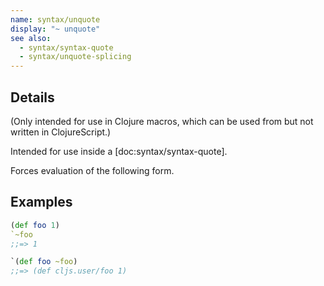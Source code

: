 ```yaml
---
name: syntax/unquote
display: "~ unquote"
see also:
  - syntax/syntax-quote
  - syntax/unquote-splicing
---
```


## Details

(Only intended for use in Clojure macros, which can be used from but not
written in ClojureScript.)

Intended for use inside a [doc:syntax/syntax-quote].

Forces evaluation of the following form.


## Examples

```clj
(def foo 1)
`~foo
;;=> 1

`(def foo ~foo)
;;=> (def cljs.user/foo 1)
```
